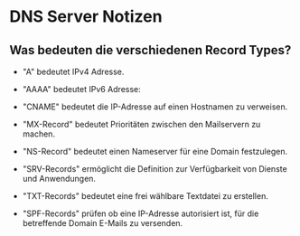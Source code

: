 <h1>DNS Server Notizen</h1>

<h2>Was bedeuten die verschiedenen Record Types?</h2>

* "A" bedeutet IPv4 Adresse.

* "AAAA" bedeutet IPv6 Adresse:

* "CNAME" bedeutet die IP-Adresse auf einen Hostnamen zu verweisen.

* "MX-Record" bedeutet Prioritäten zwischen den Mailservern zu machen.

* "NS-Record" bedeutet einen Nameserver für eine Domain festzulegen.

* "SRV-Records" ermöglicht die Definition zur Verfügbarkeit von Dienste und Anwendungen.

* "TXT-Records" bedeutet eine frei wählbare Textdatei zu erstellen.

* "SPF-Records" prüfen ob eine IP-Adresse autorisiert ist, für die betreffende Domain E-Mails zu versenden.
